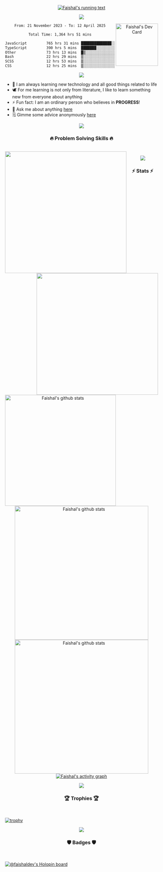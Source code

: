 <div align="center">
  <a href="https://github.com/faishaldev">
    <img src="https://readme-typing-svg.herokuapp.com/?lines=Hi+there!+👋;My+name+is+Faishal;I+am+a+software+engineer;Welcome+to+my+profile;Nice+to+meet+you!&center=true&size=28" alt="Faishal's running text"/>
  </a>
</div>

<p align="center"><img src="https://user-images.githubusercontent.com/73097560/115834477-dbab4500-a447-11eb-908a-139a6edaec5c.gif"></p>

<div align="center">
  <a href="https://app.daily.dev/faishaldev"><img src="https://api.daily.dev/devcards/v2/b1fp8o9cS5GrrpMy6s2N5.png?r=653&type=default" alt="Faishal's Dev Card" width="139" align="right" /></a>
</div>

<div align="center">
<!--START_SECTION:waka-->

```txt
From: 21 November 2023 - To: 12 April 2025

Total Time: 1,364 hrs 51 mins

JavaScript         765 hrs 31 mins ██████████████░░░░░░░░░░░   56.09 %
TypeScript         390 hrs 5 mins  ███████░░░░░░░░░░░░░░░░░░   28.58 %
Other              73 hrs 13 mins  █▒░░░░░░░░░░░░░░░░░░░░░░░   05.36 %
Bash               22 hrs 29 mins  ▒░░░░░░░░░░░░░░░░░░░░░░░░   01.65 %
SCSS               12 hrs 53 mins  ▒░░░░░░░░░░░░░░░░░░░░░░░░   00.94 %
CSS                12 hrs 25 mins  ▒░░░░░░░░░░░░░░░░░░░░░░░░   00.91 %
```

<!--END_SECTION:waka-->
</div>

<p align="center"><img src="https://user-images.githubusercontent.com/73097560/115834477-dbab4500-a447-11eb-908a-139a6edaec5c.gif"></p>

- 🌱 I am always learning new technology and all good things related to life
- 🕊️ For me learning is not only from literature, I like to learn something new from everyone about anything
- ⚡ Fun fact: I am <!-- dead inside 🙂 --> an ordinary person who believes in <strong>PROGRESS</strong>!
- 💬 Ask me about anything [here](https://github.com/faishaldev/faishaldev/issues)
- 🗒️ Gimme some advice anonymously [here](https://secreto.site/ayj9s7)

<p align="center"><img src="https://user-images.githubusercontent.com/73097560/115834477-dbab4500-a447-11eb-908a-139a6edaec5c.gif"></p>

<h3 align="center">🔥 Problem Solving Skills 🔥</h3>

<br />

<div align="center">
  <a href="https://www.codewars.com/users/faishaldev">
    <img src="https://codewars-stats-ignacio-cuadra.vercel.app/?username=faishaldev&theme=dark" width="400px" align="left" />
  </a>
  <a href="https://leetcode.com/faishaldev/">
    <img src="https://leetcard.jacoblin.cool/faishaldev?ext=contest" width="400px" align="right" />
  </a>
</div>

<p align="center"><img src="https://user-images.githubusercontent.com/73097560/115834477-dbab4500-a447-11eb-908a-139a6edaec5c.gif"></p>

<h3 align="center">⚡ Stats ⚡</h3>

<br />

<div align="center">
  <a href="https://github.com/faishaldev">
    <img src="https://github-readme-stats.vercel.app/api/top-langs/?username=faishaldev&theme=tokyonight" alt="Faishal's github stats" align="left" height="365px" />
  </a>
  <a href="https://github.com/faishaldev">
    <img src="https://github-readme-streak-stats.herokuapp.com/?user=faishaldev&theme=tokyonight&currStreakNum=fe8dab&currStreakLabel=fe8dab" alt="Faishal's github stats" width="440px" />
    </a><br />
  <a href="https://github.com/faishaldev">
    <img src="https://github-readme-stats.vercel.app/api?username=faishaldev&show_icons=true&include_all_commits=true&count_private=true&theme=tokyonight" alt="Faishal's github stats" width="440x" />
  </a>
  <a href="https://github.com/faishaldev">
    <img src="https://github-readme-activity-graph.vercel.app/graph?username=faishaldev&theme=tokyo-night&hide_border=false" alt="Faishal's activity graph" />
  </a>
</div>

<p align="center"><img src="https://user-images.githubusercontent.com/73097560/115834477-dbab4500-a447-11eb-908a-139a6edaec5c.gif"></p>

<h3 align="center">🏆 Trophies 🏆</h3>

<br />

[![trophy](https://github-profile-trophy.vercel.app/?username=faishaldev&theme=onedark&column=5&margin-w=100&margin-h=50)](https://github.com/faishaldev)

<p align="center"><img src="https://user-images.githubusercontent.com/73097560/115834477-dbab4500-a447-11eb-908a-139a6edaec5c.gif"></p>

<h3 align="center">🛡️ Badges 🛡️</h3>

<br />

[![@faishaldev's Holopin board](https://holopin.me/faishaldev)](https://holopin.io/@faishaldev)
